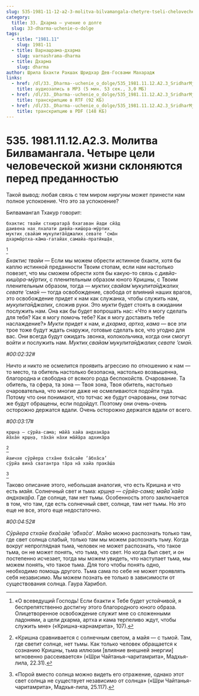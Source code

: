 ```yaml
---
slug: 535-1981-11-12-a2-3-molitva-bilvamangala-chetyre-tseli-chelovecheskoj-zhizni-sklonyayutsya-pered-predannostyu
category:
  title: 33. Дхарма — учение о долге
  slug: 33-dharma-uchenie-o-dolge
tags:
  - title: "1981.11"
    slug: 1981-11
  - title: Варнашрама-дхарма
    slug: varnashrama-dharma
  - title: Дхарма
    slug: dharma
author: Шрила Бхакти Ракшак Шридхар Дев-Госвами Махарадж
links:
  - href: /dl/33._Dharma--uchenie_o_dolge/535_1981.11.12.A2.3_SridharMj_Molitva_Bilvamangala_Chetyre_celi_chelovecheskoj_zhizni_sklonjajutsja_pered_predannostju.mp3
    title: аудиозапись в MP3 (5 мин. 53 сек., 3,0 МБ)
  - href: /dl/33._Dharma--uchenie_o_dolge/535_1981.11.12.A2.3_SridharMj_Molitva_Bilvamangala_Chetyre_celi_chelovecheskoj_zhizni_sklonjajutsja_pered_predannostju.rtf
    title: транскрипцию в RTF (92 КБ)
  - href: /dl/33._Dharma--uchenie_o_dolge/535_1981.11.12.A2.3_SridharMj_Molitva_Bilvamangala_Chetyre_celi_chelovecheskoj_zhizni_sklonjajutsja_pered_predannostju.pdf
    title: транскрипцию в PDF (148 КБ)
---
```


# 535. 1981.11.12.A2.3. Молитва Билвамангала. Четыре цели человеческой жизни склоняются перед преданностью

Такой вывод: любая связь с тем миром *ниргуны* может принести нам полное успокоение. Что это за успокоение?

Билвамангал Тхакур говорит:

    бхактис твайи стхиратара̄ бхагаван йади сйа̄д
    даивена нах̣ пхалати дивйа-киш́ора-мӯртих̣
    муктих̣ свайам̇ мукулита̄н̃джалих̣ севате ’сма̄н
    дхарма̄ртха-ка̄ма-гатайах̣ самайа-пратӣкш̣а̄х̣
[^_ftn1]

*Бхактис твайи* — Если мы можем обрести истинное бхакти, хотя бы каплю истинной преданности Твоим стопам, если нам настолько повезет, что мы сможем обрести хотя бы какую-то связь с *дивйа-киш́ора-мӯртих̣*, с пленительным образом юного Кришны, с Твоим пленительным образом, тогда — *муктих̣ свайам̇ мукулита̄н̃джалих̣ севате ’сма̄н* — тогда освобождение, свобода от влияний наших врагов, это освобождение придет к нам как служанка, чтобы служить нам, *мукулита̄н̃джалих̣*, сложив руки. Это *мукти* будет стоять в ожидании послужить нам. Она как бы будет вопрошать нас: «Что я могу сделать для тебя? Как я могу помочь тебе? Как я могу доставить тебе наслаждение?» *Мукти* придет к нам, и *дхарма*, *артха*, *кама* — все эти трое тоже будут ждать снаружи, готовые сделать все, что угодно для вас. Они всегда будут ожидать звонка, колокольчика, когда они смогут войти и послужить нам. *Муктих̣ свайам̇ мукулита̄н̃джалих̣ севате ’сма̄н.*

*#00:02:32#*

Ничто и никто не осмелится проявить агрессию по отношению к нам — то место, та обитель настолько безопасна, настолько возвышенна, благородна и свободна от всякого рода беспокойств. Очарование. Та обитель, та сфера, та зона — Твоя зона, Твоя обитель, настолько очаровательна, что многие даже не осмеливаются подойти туда. Потому что они понимают, что тотчас же будут очарованы, они тотчас же будут обращены, если подойдут. Поэтому они очень-очень осторожно держатся вдали. Очень осторожно держатся вдали от всего.

*#00:03:17#*

    кр̣ш̣н̣а — сӯрйа-сама; ма̄йа̄ хайа андхака̄ра
    йа̄ха̄н̇ кр̣ш̣н̣а, та̄ха̄н̇ на̄хи ма̄йа̄ра адхика̄ра
[^_ftn2]

    йаичхе сӯрйера стха̄не бха̄сайе ‘а̄бха̄са’
    сӯрйа вина̄ сватантра та̄ра на̄ хайа прака̄ш́а
[^_ftn3]

Таково описание этого, небольшая аналогия, что есть Кришна и что есть *майя*. Солнечный свет и тьма: *кр̣ш̣н̣а — сӯрйа-сама; ма̄йа̄ хайа андхака̄ра*. Где солнце, там нет тьмы. Особенность этого заключается в том, что там, где есть солнечный свет, солнце, там нет тьмы. Но это еще не все, этого еще недостаточно.

*#00:04:52#*

*Сӯрйера стха̄не бха̄сайе ‘а̄бха̄са’*. *Майю* можно распознать только там, где свет солнца слабый, только там мы можем распознать тьму. Когда вокруг непроглядная тьма, человек не может распознать, что такое тьма, он не может понять, что тьма, что свет. Но когда был свет, и он постепенно исчезает, тогда мы можем увидеть, что наступает тьма, мы можем понять, что такое тьма. Для того чтобы понять одно, необходимо помощь другого. Тьма сама по себе не может проявлять себя независимо. Мы можем познать ее только в зависимости от существования солнца. Гаура Харибол.



[^_ftn1]: «О всеведущий Господь! Если бхакти к Тебе будет устойчивой, я беспрепятственно достигну этого благородного юного образа. Олицетворенное освобождение служит мне со сложенными ладонями, а цели дхарма, артха и кама терпеливо ждут, чтобы служить мне» («Кришна-карнамрита», 107).

[^_ftn2]: «Кришна сравнивается с солнечным светом, а майя — с тьмой. Там, где светит солнце, нет тьмы. Как только человек обращается к сознанию Кришны, тьма иллюзии [влияние внешней энергии] мгновенно рассеивается» («Шри Чайтанья-чаритамрита», Мадхья-лила, 22.31).

[^_ftn3]: «Порой вместо солнца можно видеть его отражение, однако этот свет солнца не существует независимо от солнца» («Шри Чайтанья-чаритамрита», Мадхья-лила, 25.117).

